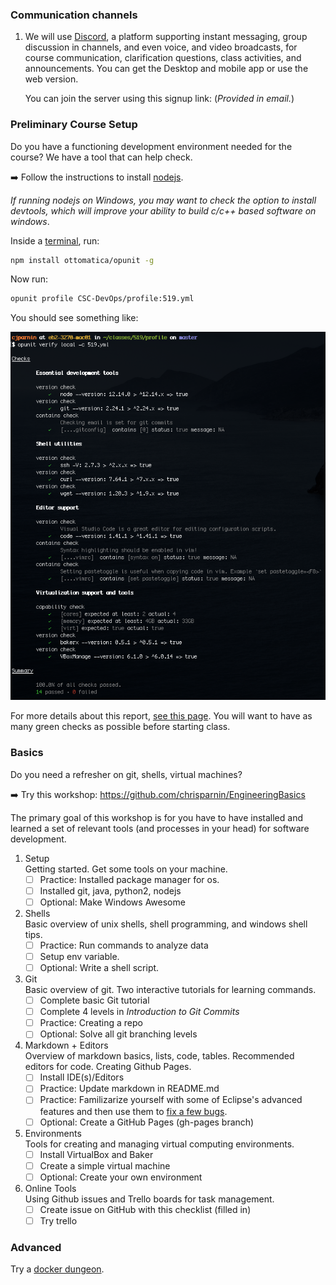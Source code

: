 ### Communication channels

1.  We will use [Discord](https://discord.com/), a platform supporting instant messaging, group discussion in channels, and even voice, and video broadcasts, for course communication, clarification questions, class activities, and announcements. You can get the Desktop and mobile app or use the web version.  

    You can join the server using this signup link:
    (_Provided in email._)

### Preliminary Course Setup

Do you have a functioning development environment needed for the course? We have a tool that can help check.

➡️ Follow the instructions to install [nodejs](https://nodejs.org/en/). 

_If running nodejs on Windows, you may want to check the option to install devtools, which will improve your ability to build c/c++ based software on windows_.

Inside a [terminal](https://github.com/chrisparnin/EngineeringBasics/blob/master/Shells.md#shells), run:

```bash
npm install ottomatica/opunit -g
```

Now run:

```bash
opunit profile CSC-DevOps/profile:519.yml
```

You should see something like:

![opunit-pass](imgs/opunit-pass.png)

For more details about this report, [see this page](https://github.com/CSC-DevOps/profile). You will want to have as many green checks as possible before starting class.

### Basics

Do you need a refresher on git, shells, virtual machines? 

➡️ Try this workshop:
https://github.com/chrisparnin/EngineeringBasics

The primary goal of this workshop is for you have to have installed and learned a set of relevant tools (and processes in your head) for software development.

1. Setup  
   Getting started. Get some tools on your machine. 
   - [ ] Practice: Installed package manager for os.
   - [ ] Installed git, java, python2, nodejs
   - [ ] Optional: Make Windows Awesome
2. Shells  
   Basic overview of unix shells, shell programming, and windows shell tips.
   - [ ] Practice: Run commands to analyze data
   - [ ] Setup env variable.
   - [ ] Optional: Write a shell script.
3. Git  
   Basic overview of git. Two interactive tutorials for learning commands.
   - [ ] Complete basic Git tutorial
   - [ ] Complete 4 levels in *Introduction to Git Commits*
   - [ ] Practice: Creating a repo
   - [ ] Optional: Solve all git branching levels
4. Markdown + Editors  
   Overview of markdown basics, lists, code, tables. Recommended editors for code. Creating Github Pages.
   - [ ] Install IDE(s)/Editors
   - [ ] Practice: Update markdown in README.md
   - [ ] Practice: Familizarize yourself with some of Eclipse's advanced features and then use them to [fix a few bugs](https://github.ncsu.edu/kpresle-tools/EclipseTutorial).
   - [ ] Optional: Create a GitHub Pages (gh-pages branch) 
5. Environments  
   Tools for creating and managing virtual computing environments.
   - [ ] Install VirtualBox and Baker
   - [ ] Create a simple virtual machine
   - [ ] Optional: Create your own environment
6. Online Tools  
   Using Github issues and Trello boards for task management.
   - [ ] Create issue on GitHub with this checklist (filled in) 
   - [ ] Try trello

### Advanced

Try a [docker dungeon](https://github.com/CSC-DevOps/DockerDungeons/tree/master/NodeJsSever#docker-dungeon--nodejs).



